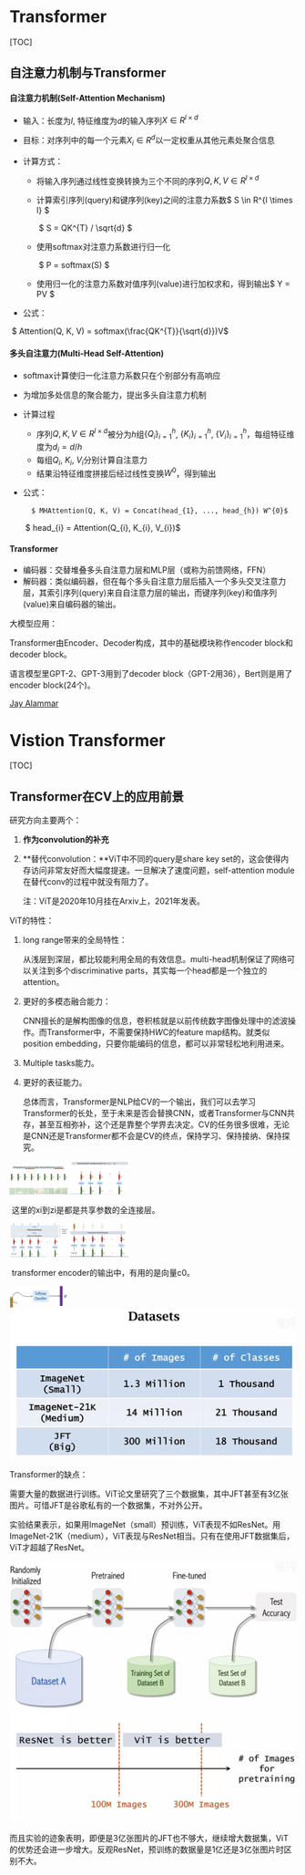# Transformer

[TOC]

## 自注意力机制与Transformer

#### 自注意力机制(Self-Attention Mechanism)

- 输入：长度为$l$, 特征维度为$d$的输入序列$X \in R^{l \times d}$

- 目标：对序列中的每一个元素$X_{i} \in R^{d}$以一定权重从其他元素处聚合信息

- 计算方式：

  - 将输入序列通过线性变换转换为三个不同的序列$Q, K, V \in R^{l \times d}$

  - 计算索引序列(query)和键序列(key)之间的注意力系数$ S \in R^{l \times l} $

    ​                 $ S = QK^{T} / \sqrt{d} $

  - 使用softmax对注意力系数进行归一化

    ​				$ P = softmax(S) $

  - 使用归一化的注意力系数对值序列(value)进行加权求和，得到输出$ Y = PV $

- 公式：

​					$ Attention(Q, K, V) = softmax(\frac{QK^{T}}{\sqrt{d}})V$

#### 多头自注意力(Multi-Head Self-Attention)

- softmax计算使归一化注意力系数只在个别部分有高响应

- 为增加多处信息的聚合能力，提出多头自注意力机制

- 计算过程

  - 序列$Q, K, V \in R^{l \times d}$被分为$h$组$\{Q_{i}\}_{i=1}^{h}$, $\{K_{i}\}_{i=1}^{h}$, $\{V_{i}\}_{i=1}^{h}$，每组特征维度为$d_{i} = d / h$
  - 每组$Q_{i}$, $K_{i}$, $V_{i}$分别计算自注意力
  - 结果沿特征维度拼接后经过线性变换$W^{0}$，得到输出

- 公式：

   		$ MHAttention(Q, K, V) = Concat(head_{1}, ..., head_{h}) W^{0}$

  ​						$ head_{i} = Attention(Q_{i}, K_{i}, V_{i})$

#### Transformer

- 编码器：交替堆叠多头自注意力层和MLP层（或称为前馈网络，FFN）
- 解码器：类似编码器，但在每个多头自注意力层后插入一个多头交叉注意力层，其索引序列(query)来自自注意力层的输出，而键序列(key)和值序列(value)来自编码器的输出。





大模型应用：

Transformer由Encoder、Decoder构成，其中的基础模块称作encoder block和decoder block。

语言模型里GPT-2、GPT-3用到了decoder block（GPT-2用36），Bert则是用了encoder block(24个)。

[Jay Alammar](http://jalammar.github.io/)





# Vistion Transformer

[TOC]

## Transformer在CV上的应用前景

研究方向主要两个：

1. **作为convolution的补充**

   

2. **替代convolution：**ViT中不同的query是share key set的，这会使得内存访问非常友好而大幅度提速。一旦解决了速度问题，self-attention module在替代conv的过程中就没有阻力了。

   注：ViT是2020年10月挂在Arxiv上，2021年发表。

   

ViT的特性：

1. long range带来的全局特性：

   从浅层到深层，都比较能利用全局的有效信息。multi-head机制保证了网络可以关注到多个discriminative parts，其实每一个head都是一个独立的attention。

   

2. 更好的多模态融合能力：

   CNN擅长的是解构图像的信息，卷积核就是以前传统数字图像处理中的滤波操作。而Transformer中，不需要保持H*W*C的feature map结构。就类似position embedding，只要你能编码的信息，都可以非常轻松地利用进来。

   

3. Multiple tasks能力。

   

4. 更好的表征能力。

   

   总体而言，Transformer是NLP给CV的一个输出，我们可以去学习Transformer的长处，至于未来是否会替换CNN，或者Transformer与CNN共存，甚至互相弥补，这个还是靠整个学界去决定。CV的任务很多很难，无论是CNN还是Transformer都不会是CV的终点，保持学习、保持接纳、保持探究。

<img src="../../images/typora-images/image-20211013112858069.png" alt="image-20211013112858069" style="zoom:10%;" />

<img src="../../images/typora-images/image-20211013113017587.png" alt="image-20211013113017587" style="zoom:10%;" />

​														这里的xi到zi是都是共享参数的全连接层。

<img src="../../images/typora-images/image-20211013112754034.png" alt="image-20211013112754034" style="zoom:10%;" />

<img src="../../images/typora-images/image-20211013113211338.png" alt="image-20211013113211338" style="zoom:10%;" />

​						                          transformer encoder的输出中，有用的是向量c0。

<img src="../../images/typora-images/image-20211013114049198.png" alt="image-20211013114049198" style="zoom:10%;" />

<img src="../../images/typora-images/image-20211013114807750.png" alt="image-20211013114807750" style="zoom:50%;" />

Transformer的缺点：

需要大量的数据进行训练。ViT论文里研究了三个数据集，其中JFT甚至有3亿张图片。可惜JFT是谷歌私有的一个数据集，不对外公开。

实验结果表示，如果用ImageNet（small）预训练，ViT表现不如ResNet。用ImageNet-21K（medium），ViT表现与ResNet相当。只有在使用JFT数据集后，ViT才超越了ResNet。

<img src="../../images/typora-images/image-20211013114951914.png" alt="image-20211013114951914" style="zoom:50%;" />

<img src="../../images/typora-images/image-20211013122242576.png" style="zoom:50%;" />

而且实验的迹象表明，即便是3亿张图片的JFT也不够大，继续增大数据集，ViT的优势还会进一步增大。反观ResNet，预训练的数据量是1亿还是3亿张图片时区别不大。


